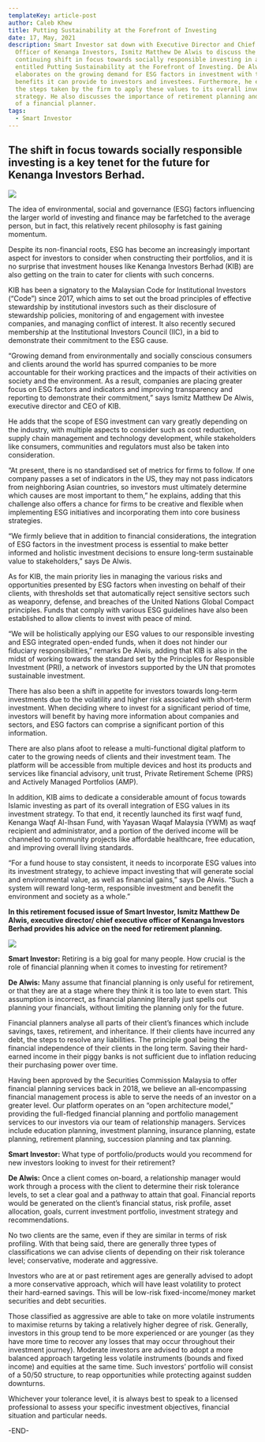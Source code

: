```yaml
---
templateKey: article-post
author: Caleb Khew
title: Putting Sustainability at the Forefront of Investing
date: 17, May, 2021
description: Smart Investor sat down with Executive Director and Chief Executive
  Officer of Kenanga Investors, Ismitz Matthew De Alwis to discuss the firm’s
  continuing shift in focus towards socially responsible investing in an article
  entitled Putting Sustainability at the Forefront of Investing. De Alwis
  elaborates on the growing demand for ESG factors in investment with the
  benefits it can provide to investors and investees. Furthermore, he explains
  the steps taken by the firm to apply these values to its overall investment
  strategy. He also discusses the importance of retirement planning and the role
  of a financial planner.
tags:
  - Smart Investor
---
```

## The shift in focus towards socially responsible investing is a key tenet for the future for Kenanga Investors Berhad.

![](/img/2021-05-17-putting-sustainability-at-the-forefront-of-investing.png)

The idea of environmental, social and governance (ESG) factors influencing the larger world of investing and finance may be farfetched to the average person, but in fact, this relatively recent philosophy is fast gaining momentum.

Despite its non-financial roots, ESG has become an increasingly important aspect for investors to consider when constructing their portfolios, and it is no surprise that investment houses like Kenanga Investors Berhad (KIB) are also getting on the train to cater for clients with such concerns.

KIB has been a signatory to the Malaysian Code for Institutional Investors (“Code”) since 2017, which aims to set out the broad principles of effective stewardship by institutional investors such as their disclosure of stewardship policies, monitoring of and engagement with investee companies, and managing conflict of interest. It also recently secured membership at the Institutional Investors Council (IIC), in a bid to demonstrate their commitment to the ESG cause.

“Growing demand from environmentally and socially conscious consumers and clients around the world has spurred companies to be more accountable for their working practices and the impacts of their activities on society and the environment. As a result, companies are placing greater focus on ESG factors and indicators and improving transparency and reporting to demonstrate their commitment,” says Ismitz Matthew De Alwis, executive director and CEO of KIB.

He adds that the scope of ESG investment can vary greatly depending on the industry, with multiple aspects to consider such as cost reduction, supply chain management and technology development, while stakeholders like consumers, communities and regulators must also be taken into consideration.

“At present, there is no standardised set of metrics for firms to follow. If one company passes a set of indicators in the US, they may not pass indicators from neighboring Asian countries, so investors must ultimately determine which causes are most important to them,” he explains, adding that this challenge also offers a chance for firms to be creative and flexible when implementing ESG initiatives and incorporating them into core business strategies.

“We firmly believe that in addition to financial considerations, the integration of ESG factors in the investment process is essential to make better informed and holistic investment decisions to ensure long-term sustainable value to stakeholders,” says De Alwis.

As for KIB, the main priority lies in managing the various risks and opportunities presented by ESG factors when investing on behalf of their clients, with thresholds set that automatically reject sensitive sectors such as weaponry, defense, and breaches of the United Nations Global Compact principles. Funds that comply with various ESG guidelines have also been established to allow clients to invest with peace of mind.

“We will be holistically applying our ESG values to our responsible investing and ESG integrated open-ended funds, when it does not hinder our fiduciary responsibilities,” remarks De Alwis, adding that KIB is also in the midst of working towards the standard set by the Principles for Responsible Investment (PRI), a network of investors supported by the UN that promotes sustainable investment.

There has also been a shift in appetite for investors towards long-term investments due to the volatility and higher risk associated with short-term investment. When deciding where to invest for a significant period of time, investors will benefit by having more information about companies and sectors, and ESG factors can comprise a significant portion of this information.

There are also plans afoot to release a multi-functional digital platform to cater to the growing needs of clients and their investment team. The platform will be accessible from multiple devices and host its products and services like financial advisory, unit trust, Private Retirement Scheme (PRS) and Actively Managed Portfolios (AMP).

In addition, KIB aims to dedicate a considerable amount of focus towards Islamic investing as part of its overall integration of ESG values in its investment strategy. To that end, it recently launched its first waqf fund, Kenanga Waqf Al-Ihsan Fund, with Yayasan Waqaf Malaysia (YWM) as waqf recipient and administrator, and a portion of the derived income will be channeled to community projects like affordable healthcare, free education, and improving overall living standards.

“For a fund house to stay consistent, it needs to incorporate ESG values into its investment strategy, to achieve impact investing that will generate social and environmental value, as well as financial gains,” says De Alwis. “Such a system will reward long-term, responsible investment and benefit the environment and society as a whole.”

**In this retirement focused issue of Smart Investor, Ismitz Matthew De Alwis, executive director/ chief executive officer of Kenanga Investors Berhad provides his advice on the need for retirement planning.** 

![](/img/2021-10-28-kenanga-investors-launches-frontier-fund.png)

**Smart Investor:** Retiring is a big goal for many people. How crucial is the role of financial planning when it comes to investing for retirement?

**De Alwis:** Many assume that financial planning is only useful for retirement, or that they are at a stage where they think it is too late to even start. This assumption is incorrect, as financial planning literally just spells out planning your financials, without limiting the planning only for the future.

Financial planners analyse all parts of their client’s finances which include savings, taxes, retirement, and inheritance. If their clients have incurred any debt, the steps to resolve any liabilities. The principle goal being the financial independence of their clients in the long term. Saving their hard-earned income in their piggy banks is not sufficient due to inflation reducing their purchasing power over time.

Having been approved by the Securities Commission Malaysia to offer financial planning services back in 2018, we believe an all-encompassing financial management process is able to serve the needs of an investor on a greater level. Our platform operates on an “open architecture model,” providing the full-fledged financial planning and portfolio management services to our investors via our team of relationship managers. Services include education planning, investment planning, insurance planning, estate planning, retirement planning, succession planning and tax planning.

**Smart Investor:** What type of portfolio/products would you recommend for new investors looking to invest for their retirement?

**De Alwis:** Once a client comes on-board, a relationship manager would work through a process with the client to determine their risk tolerance levels, to set a clear goal and a pathway to attain that goal. Financial reports would be generated on the client’s financial status, risk profile, asset allocation, goals, current investment portfolio, investment strategy and recommendations.

No two clients are the same, even if they are similar in terms of risk profiling. With that being said, there are generally three types of classifications we can advise clients of depending on their risk tolerance level; conservative, moderate and aggressive.

Investors who are at or past retirement ages are generally advised to adopt a more conservative approach, which will have least volatility to protect their hard-earned savings. This will be low-risk fixed-income/money market securities and debt securities.

Those classified as aggressive are able to take on more volatile instruments to maximise returns by taking a relatively higher degree of risk. Generally, investors in this group tend to be more experienced or are younger (as they have more time to recover any losses that may occur throughout their investment journey). Moderate investors are advised to adopt a more balanced approach targeting less volatile instruments (bounds and fixed income) and equities at the same time. Such investors’ portfolio will consist of a 50/50 structure, to reap opportunities while protecting against sudden downturns.

Whichever your tolerance level, it is always best to speak to a licensed professional to assess your specific investment objectives, financial situation and particular needs.

\-END-